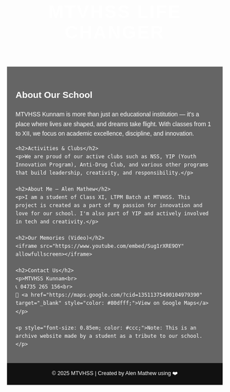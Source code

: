 <!DOCTYPE html>
<html lang="en">
<head>
  <meta charset="UTF-8" />
  <meta name="viewport" content="width=device-width, initial-scale=1.0"/>
  <title>MTVHSS LIFE CHANGER</title>
  <style>
    body {
      margin: 0;
      font-family: Arial, sans-serif;
      color: white;
      background: url('https://i.imgur.com/2yNQXkU.jpg') no-repeat center center fixed;
      background-size: cover;
    }

    header {
      background-color: rgba(0, 0, 0, 0.6);
      text-align: center;
      padding: 80px 20px;
      animation: flydown 2s ease-out;
    }

    @keyframes flydown {
      0% {
        transform: translateY(-100px);
        opacity: 0;
      }
      100% {
        transform: translateY(0px);
        opacity: 1;
      }
    }

    h1 {
      font-size: 3em;
      margin: 0;
      letter-spacing: 3px;
    }

    .content {
      background-color: rgba(0, 0, 0, 0.6);
      padding: 20px;
      line-height: 1.6;
    }

    iframe {
      display: block;
      margin: 20px auto;
      width: 90%;
      max-width: 720px;
      height: 400px;
      border: none;
    }

    footer {
      text-align: center;
      background: #111;
      padding: 15px;
      font-size: 0.9em;
    }

    @media (max-width: 600px) {
      h1 { font-size: 2em; }
      iframe { height: 220px; }
    }
  </style>
</head>
<body>

  <header>
    <h1>MTVHSS LIFE CHANGER</h1>
  </header>

  <div class="content">
    <h2>About Our School</h2>
    <p>MTVHSS Kunnam is more than just an educational institution — it's a place where lives are shaped, and dreams take flight. With classes from 1 to XII, we focus on academic excellence, discipline, and innovation.</p>

    <h2>Activities & Clubs</h2>
    <p>We are proud of our active clubs such as NSS, YIP (Youth Innovation Program), Anti-Drug Club, and various other programs that build leadership, creativity, and responsibility.</p>

    <h2>About Me – Alen Mathew</h2>
    <p>I am a student of Class XI, LTPM Batch at MTVHSS. This project is created as a part of my passion for innovation and love for our school. I'm also part of YIP and actively involved in tech and creativity.</p>

    <h2>Our Memories (Video)</h2>
    <iframe src="https://www.youtube.com/embed/Sug1rXRE9OY" allowfullscreen></iframe>

    <h2>Contact Us</h2>
    <p>MTVHSS Kunnam<br>
    📞 04735 265 156<br>
    📍 <a href="https://maps.google.com/?cid=13511375490104979390" target="_blank" style="color: #80dfff;">View on Google Maps</a></p>

    <p style="font-size: 0.85em; color: #ccc;">Note: This is an archive website made by a student as a tribute to our school.</p>
  </div>

  <footer>
    © 2025 MTVHSS | Created by Alen Mathew using ❤️
  </footer>

</body>
</html>
